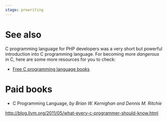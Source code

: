```yaml
---
stage: prewriting
---
```


# See also

C programming language for PHP developers was a very short but powerful
introduction into C programming language. For becoming more *dangerous* in C,
here are some more resources for you to check:

* [Free C programming language books](https://github.com/EbookFoundation/free-programming-books/blob/master/free-programming-books.md#c)

# Paid books

* C Programming Language, *by Brian W. Kernighan and‎ Dennis M. Ritchie*

http://blog.llvm.org/2011/05/what-every-c-programmer-should-know.html
